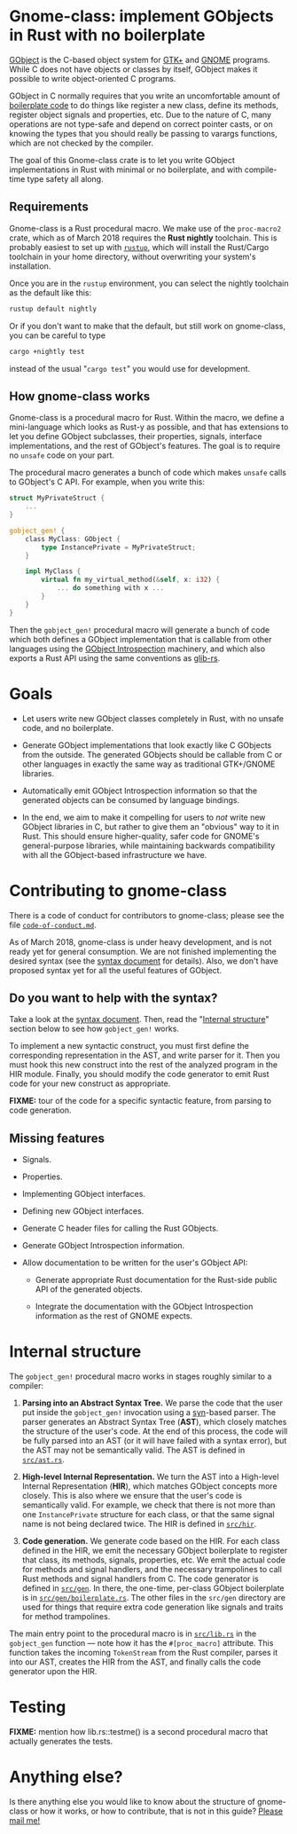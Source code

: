 # Gnome-class: implement GObjects in Rust with no boilerplate

[GObject][gobject] is the C-based object system for [GTK+][gtk] and
[GNOME][gnome] programs.  While C does not have objects or classes by
itself, GObject makes it possible to write object-oriented C programs.

GObject in C normally requires that you write an uncomfortable amount
of [boilerplate code][boilerplate] to do things like register a new
class, define its methods, register object signals and properties,
etc.  Due to the nature of C, many operations are not type-safe and
depend on correct pointer casts, or on knowing the types that you
should really be passing to varargs functions, which are not checked
by the compiler.

The goal of this Gnome-class crate is to let you write GObject
implementations in Rust with minimal or no boilerplate, and with
compile-time type safety all along.

## Requirements

Gnome-class is a Rust procedural macro.  We make use of the
`proc-macro2` crate, which as of March 2018 requires the **Rust
nightly** toolchain.  This is probably easiest to set up with
[`rustup`], which will install the Rust/Cargo toolchain in your home
directory, without overwriting your system's installation.

Once you are in the `rustup` environment, you can select the nightly
toolchain as the default like this:

```sh
rustup default nightly
```

Or if you don't want to make that the default, but still work on
gnome-class, you can be careful to type

```sh
cargo +nightly test
```

instead of the usual "`cargo test`" you would use for development.

[`rustup`]: https://www.rustup.rs/

## How gnome-class works

Gnome-class is a procedural macro for Rust.  Within the macro, we
define a mini-language which looks as Rust-y as possible, and that has
extensions to let you define GObject subclasses, their properties,
signals, interface implementations, and the rest of GObject's
features.  The goal is to require no `unsafe` code on your part.

The procedural macro generates a bunch of code which makes `unsafe`
calls to GObject's C API.  For example, when you write this:

```rust
struct MyPrivateStruct {
    ...
}

gobject_gen! {
    class MyClass: GObject {
        type InstancePrivate = MyPrivateStruct;
    }

    impl MyClass {
        virtual fn my_virtual_method(&self, x: i32) {
            ... do something with x ...
        }
    }
}
```

Then the `gobject_gen!` procedural macro will generate a bunch of code
which both defines a GObject implementation that is callable from
other languages using the [GObject Introspection][gi] machinery, and
which also exports a Rust API using the same conventions
as [glib-rs][glib-rs].

# Goals

* Let users write new GObject classes completely in Rust, with no
  unsafe code, and no boilerplate.

* Generate GObject implementations that look exactly like C GObjects
  from the outside.  The generated GObjects should be callable from C
  or other languages in exactly the same way as traditional GTK+/GNOME
  libraries.

* Automatically emit GObject Introspection information so that the
  generated objects can be consumed by language bindings.

* In the end, we aim to make it compelling for users to *not* write
  new GObject libraries in C, but rather to give them an "obvious" way
  to it in Rust.  This should ensure higher-quality, safer code for
  GNOME's general-purpose libraries, while maintaining backwards
  compatibility with all the GObject-based infrastructure we have.

# Contributing to gnome-class

There is a code of conduct for contributors to gnome-class; please see
the file [`code-of-conduct.md`][coc].

As of March 2018, gnome-class is under heavy development, and is not
ready yet for general consumption.  We are not finished implementing
the desired syntax (see the [syntax document][syntax] for details).
Also, we don't have proposed syntax yet for all the useful features of
GObject.

## Do you want to help with the syntax?

Take a look at the [syntax document][syntax].  Then, read the
"[Internal structure](README.md#internal-structure)" section below to
see how `gobject_gen!` works.

To implement a new syntactic construct, you must first define the
corresponding representation in the AST, and write parser for it.
Then you must hook this new construct into the rest of the analyzed
program in the HIR module.  Finally, you should modify the code
generator to emit Rust code for your new construct as appropriate.

**FIXME:** tour of the code for a specific syntactic feature, from
parsing to code generation.

## Missing features

* Signals.

* Properties.

* Implementing GObject interfaces.

* Defining new GObject interfaces.

* Generate C header files for calling the Rust GObjects.

* Generate GObject Introspection information.

* Allow documentation to be written for the user's GObject API:

  * Generate appropriate Rust documentation for the Rust-side public
    API of the generated objects.

  * Integrate the documentation with the GObject Introspection
    information as the rest of GNOME expects.

# Internal structure

The `gobject_gen!` procedural macro works in stages roughly similar to
a compiler:

1. **Parsing into an Abstract Syntax Tree.** We parse the code that
   the user put inside the `gobject_gen!` invocation using a
   [syn][syn]-based parser.  The parser generates an Abstract Syntax
   Tree (**AST**), which closely matches the structure of the user's
   code.  At the end of this process, the code will be fully parsed
   into an AST (or it will have failed with a syntax error), but the
   AST may not be semantically valid.  The AST is defined in
   [`src/ast.rs`](src/ast.rs).

2. **High-level Internal Representation.**  We turn the AST into a
   High-level Internal Representation (**HIR**), which matches GObject
   concepts more closely.  This is also where we ensure that the
   user's code is semantically valid.  For example, we check that
   there is not more than one `InstancePrivate` structure for each
   class, or that the same signal name is not being declared twice.  The
   HIR is defined in [`src/hir`](src/hir).

3. **Code generation.** We generate code based on the HIR.  For each
   class defined in the HIR, we emit the necessary GObject boilerplate
   to register that class, its methods, signals, properties, etc.  We
   emit the actual code for methods and signal handlers, and the
   necessary trampolines to call Rust methods and signal handlers from
   C.  The code generator is defined in [`src/gen`](src/gen).  In
   there, the one-time, per-class GObject boilerplate is in
   [`src/gen/boilerplate.rs`](src/gen/boilerplate.rs).  The other
   files in the `src/gen` directory are used for things that require extra
   code generation like signals and traits for method trampolines.

The main entry point to the procedural macro is in
[`src/lib.rs`](src/lib.rs) in the `gobject_gen` function — note how it
has the `#[proc_macro]` attribute.  This function takes the incoming
`TokenStream` from the Rust compiler, parses it into our AST, creates
the HIR from the AST, and finally calls the code generator upon the
HIR.

# Testing

**FIXME:** mention how lib.rs::testme() is a second procedural macro
that actually generates the tests.

# Anything else?

Is there anything else you would like to know about the structure of
gnome-class or how it works, or how to contribute, that is not in this
guide?  [Please mail me!][mail]


[gobject]: https://developer.gnome.org/platform-overview/unstable/tech-gobject.html.en
[boilerplate]: https://developer.gnome.org/SubclassGObject/
[gtk]: https://www.gtk.org/
[gnome]: https://www.gnome.org/
[gi]: https://wiki.gnome.org/Projects/GObjectIntrospection
[glib-rs]: http://gtk-rs.org/docs/glib/
[syntax]: gobject-notes/syntax.md
[syn]: https://github.com/dtolnay/syn/
[mail]: mailto:federico@gnome.org
[coc]: code-of-conduct.md
